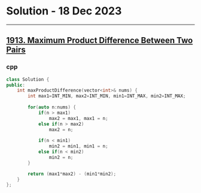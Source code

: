 # Solution - 18 Dec 2023

---
## [1913. Maximum Product Difference Between Two Pairs](https://leetcode.com/problems/maximum-product-difference-between-two-pairs)

### cpp
```cpp
class Solution {
public:
    int maxProductDifference(vector<int>& nums) {
        int max1=INT_MIN, max2=INT_MIN, min1=INT_MAX, min2=INT_MAX;
        
        for(auto n:nums) {
            if(n > max1)
                max2 = max1, max1 = n;
            else if(n > max2)
                max2 = n;
            
            if(n < min1)
                min2 = min1, min1 = n;
            else if(n < min2)
                min2 = n;
        }

        return (max1*max2) - (min1*min2);
    }
};
```